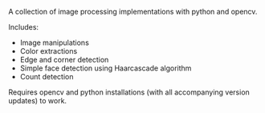A collection of image processing implementations with python and opencv.

Includes:

* Image manipulations
* Color extractions
* Edge and corner detection
* Simple face detection using Haarcascade algorithm
* Count detection 

Requires opencv and python installations (with all accompanying version updates) to work. 

